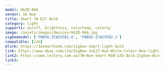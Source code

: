```yaml
---
model: HGZB-06A
vendor: 3A Nue
title: Smart 7W E27 Bulb
category: light
supports: on/off, brightness, colortemp, colorxy
image: /assets/images/devices/HGZB-06A.jpg
zigbeemodel: ['FNB56-ZCW25FB1.6', 'FNB56-ZCW25FB2.1']
compatible: [z2m]
mlink: https://3asmarthome.com/zigbee-smart-light-bulb
link: https://www.ebay.com/itm/ZigBee-3xE27-Hue-White-Colour-Nue-light-bulb-Smart-Home-Starter-Kit-Google-Home-/183088991428
link2: https://www.lectory.com.au/7W-Nue-Smart-RGB-LED-Bulb-Zigbee-Wireless-WiFi-Control-Hue-Echo-Alexa-Google-Home
link3: 
---
```


